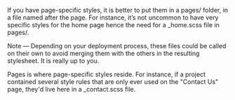 If you have page-specific styles, it is better to put them in a pages/ folder, in a file named after the page. For instance, it’s not uncommon to have very specific styles for the home page hence the need for a _home.scss file in pages/.

Note — Depending on your deployment process, these files could be called on their own to avoid merging them with the others in the resulting stylesheet. It is really up to you.

Pages is where page-specific styles reside. For instance, if a project contained several style rules that are only ever used on the "Contact Us" page, they'd live here in a _contact.scss file.
